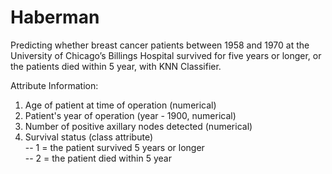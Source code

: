 # Haberman
Predicting whether breast cancer patients between 1958 and 1970 at the University of Chicago’s Billings Hospital survived for five years or longer, or the patients died within 5 year, with KNN Classifier. 

Attribute Information:  
1. Age of patient at time of operation (numerical)  
2. Patient's year of operation (year - 1900, numerical)  
3. Number of positive axillary nodes detected (numerical)  
4. Survival status (class attribute)  
-- 1 = the patient survived 5 years or longer  
-- 2 = the patient died within 5 year
